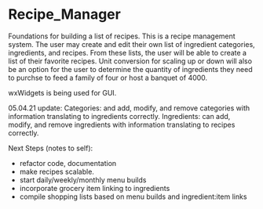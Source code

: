 # Recipe_Manager
Foundations for building a list of recipes.
This is a recipe management system.  The user may create and edit their own list of ingredient categories, ingredients, and recipes.
From these lists, the user will be able to create a list of their favorite recipes.
Unit conversion for scaling up or down will also be an option for the user to determine the quantity of ingredients they need to purchse to feed a family of four or host a banquet of 4000.

wxWidgets is being used for GUI.

05.04.21 update:
Categories: and add, modify, and remove categories with information translating to ingredients correctly.
Ingredients: can add, modify, and remove ingredients with information translating to recipes correctly.

Next Steps (notes to self):
- refactor code, documentation
- make recipes scalable.
- start daily/weekly/monthly menu builds
- incorporate grocery item linking to ingredients
- compile shopping lists based on menu builds and ingredient:item links
